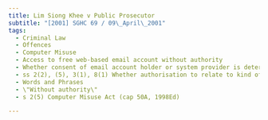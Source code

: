 ```yaml
---
title: Lim Siong Khee v Public Prosecutor 
subtitle: "[2001] SGHC 69 / 09\_April\_2001"
tags:
  - Criminal Law
  - Offences
  - Computer Misuse
  - Access to free web-based email account without authority
  - Whether consent of email account holder or system provider is determinative
  - ss 2(2), (5), 3(1), 8(1) Whether authorisation to relate to kind of access in question to data-Computer Misuse Act (Cap 50A, 1998 Ed)
  - Words and Phrases
  - \"Without authority\"
  - s 2(5) Computer Misuse Act (cap 50A, 1998Ed)

---
```



